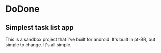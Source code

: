 DoDone
======
Simplest task list app
----------------------
This is a sandbox project that I've built for android. It's built in pt-BR, but simple to change. It's all simple.
